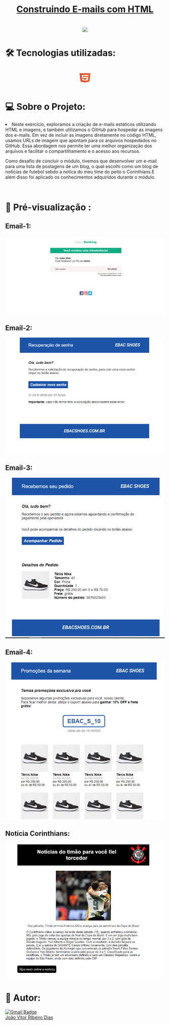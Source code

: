 <h1 align="center">
  <p align="center"><a href="https://sorteadorgruntfde95.vercel.app/">Construindo E-mails com HTML</a></p>
 <img src="https://camo.githubusercontent.com/9c2579130228bdb2fcc4cce1c9b894f04e82d005c4b6252f5e757ceed69abe1c/68747470733a2f2f6d656469612e67697068792e636f6d2f6d656469612f4168773430485a7a726430794e396e6448352f67697068792e676966">
</h1>

# 🛠 Tecnologias utilizadas:
<br>
<div style="display: inline_block">
  <div align="center">
  <img align="center" alt="HTML" height="30" width="40" src="https://raw.githubusercontent.com/devicons/devicon/master/icons/html5/html5-original.svg">
</div>
<br>

# 💻  Sobre o Projeto:
<li>Neste exercício, exploramos a criação de e-mails estáticos utilizando HTML e imagens, e também utilizamos o GitHub para hospedar as imagens dos e-mails. Em vez de incluir as imagens diretamente no código HTML, usamos URLs de imagem que apontam para os arquivos hospedados no GitHub. Essa abordagem nos permite ter uma melhor organização dos arquivos e facilitar o compartilhamento e o acesso aos recursos.

Como desafio de concluir o módulo, tivemos que desenvolver um e-mail para uma lista de postagens de um blog, o qual escolhi como um blog de notícias de futebol sebdo a notíca do meu time do peito o Corinthians.E além disso foi aplicado os conhecimentos adquiridos durante o módulo.</li>
</br>

# 🎨 Pré-visualização :
## Email-1:
<img src="1.png" alt="">

## Email-2:
<img src="2.png" alt="">

## Email-3:
<img src="3.png" alt="">

## Email-4:
<img src="4.png" alt="">

## Noticia Corinthians:
<img src="5.png" alt="">



# 🦸 Autor:
[![Gmail Badge](https://img.shields.io/badge/-joaovitordias.2b@gmail.com-c14438?style=flat-square&logo=Gmail&logoColor=white&link=mailto:joaovitordias.2b@gmail.com)](mailto:joaovitordias.2b@gmail.com)
<br/>
<a href="https://www.linkedin.com/in/jo%C3%A3o-vitor-ribeiro-dias-339a56258/" target="_blank">João Vitor RIbeiro Dias</a>
